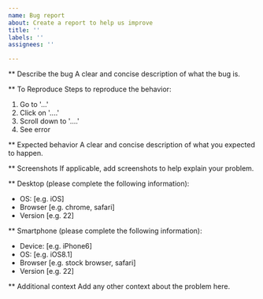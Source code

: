 ```yaml
---
name: Bug report
about: Create a report to help us improve
title: ''
labels: ''
assignees: ''

---
```


** Describe the bug
A clear and concise description of what the bug is.

** To Reproduce
Steps to reproduce the behavior:
1. Go to '...'
2. Click on '....'
3. Scroll down to '....'
4. See error

** Expected behavior
A clear and concise description of what you expected to happen.

** Screenshots
If applicable, add screenshots to help explain your problem.

** Desktop (please complete the following information):
* OS: [e.g. iOS]
* Browser [e.g. chrome, safari]
* Version [e.g. 22]

** Smartphone (please complete the following information):
* Device: [e.g. iPhone6]
* OS: [e.g. iOS8.1]
* Browser [e.g. stock browser, safari]
* Version [e.g. 22]

** Additional context
Add any other context about the problem here.
